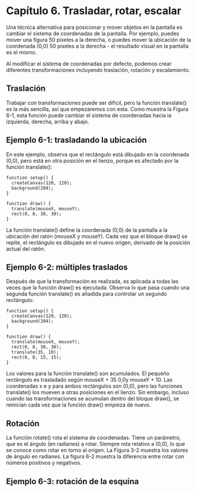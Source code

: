 # Capítulo 6. Trasladar, rotar, escalar

Una técnica alternativa para posicionar y mover objetos en la pantalla es cambiar el sistema de coordenadas de la pantalla. Por ejemplo, puedes mover una figura 50 pixeles a la derecha, o puedes mover la ubicación de la coordenada (0,0) 50 pixeles a la derecha - el resultado visual en la pantalla es el mismo.

Al modificar el sistema de coordenadas por defecto, podemos crear diferentes transformaciones incluyendo traslación, rotación y escalamiento.

## Traslación

Trabajar con transformaciones puede ser difícil, pero la función translate() es la más sencilla, así que empezaremos con esta. Como muestra la Figura 6-1, esta función puede cambiar el sistema de coordenadas hacia la izquierda, derecha, arriba y abajo.

## Ejemplo 6-1: trasladando la ubicación

En este ejemplo, observa que el rectángulo está dibujado en la coordenada (0,0), pero está en otra posición en el lienzo, porque es afectado por la función translate():

```
function setup() {
  createCanvas(120, 120);
  background(204);
}

function draw() {
  translate(mouseX, mouseY);
  rect(0, 0, 30, 30);
}
```

La función translate() define la coordenada (0,0) de la pantalla a la ubicación del ratón (mouseX y mouseY). Cada vez que el bloque draw() se repite, el rectángulo es dibujado en el nuevo origen, derivado de la posición actual del ratón.

## Ejemplo 6-2: múltiples traslados

Después de que la transformación es realizada, es aplicada a todas las veces que la función draw() es ejecutada. Observa lo que pasa cuando una segunda función translate() es añadida para controlar un segundo rectángulo:

```
function setup() {
  createCanvas(120, 120);
  background(204);
}

function draw() {
  translate(mouseX, mouseY);
  rect(0, 0, 30, 30);
  translate(35, 10);
  rect(0, 0, 15, 15);
}
```
Los valores para la función translate() son acumulados. El pequeño rectángulo es trasladado según mouseX + 35 0,0y mouseY + 10. Las coordenadas x e y para ambos rectángulos son (0,0), pero las funciones translate() los mueven a otras posiciones en el lienzo.
Sin embargo, incluso cuando las transformaciones se acumulan dentro del bloque draw(), se reinician cada vez que la función draw() empieza de nuevo.

## Rotación
La función rotate() rota el sistema de coordenadas. Tiene un parámetro, que es el ángulo (en radianes) a rotar. Siempre rota relativo a (0,0), lo que se conoce como rotar en torno al origen. La Figura 3-2 muestra los valores de ángulo en radianes. La figura 6-2 muestra la diferencia entre rotar con números positivos y negativos.

## Ejemplo 6-3: rotación de la esquina
